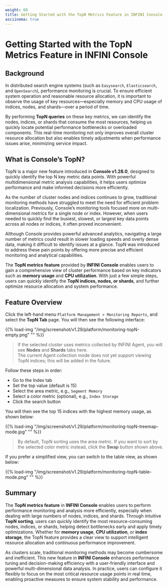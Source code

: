 ```yaml
---
weight: 60
title: Getting Started with the TopN Metrics Feature in INFINI Console
asciinema: true
---
```


# Getting Started with the TopN Metrics Feature in INFINI Console

## Background

In distributed search engine systems (such as `Easysearch`, `Elasticsearch`, and `OpenSearch`), performance monitoring is crucial. To ensure efficient system operation and reasonable resource allocation, it is important to observe the usage of key resources—especially memory and CPU usage of indices, nodes, and shards—over a period of time.

By performing **TopN queries** on these key metrics, we can identify the nodes, indices, or shards that consume the most resources, helping us quickly locate potential performance bottlenecks or overloaded components. This real-time monitoring not only improves overall cluster resource allocation but also enables timely adjustments when performance issues arise, minimizing service impact.

## What is Console’s TopN?

TopN is a major new feature introduced in **Console v1.28.0**, designed to quickly identify the top N key metric data points. With powerful multidimensional metric analysis capabilities, it helps users optimize performance and make informed decisions more efficiently.

As the number of cluster nodes and indices continues to grow, traditional monitoring methods have struggled to meet the need for efficient problem localization. Previously, Console’s monitoring tools focused more on multi-dimensional metrics for a single node or index. However, when users needed to quickly find the busiest, slowest, or largest key data points across all nodes or indices, it often proved inconvenient.

Although Console provides powerful advanced analytics, navigating a large number of metrics could result in slower loading speeds and overly dense data, making it difficult to identify issues at a glance. TopN was introduced to address these pain points by offering more precise and efficient monitoring and analytical capabilities.

The **TopN metrics feature** provided by **INFINI Console** enables users to gain a comprehensive view of cluster performance based on key indicators such as **memory usage** and **CPU utilization**. With just a few simple steps, users can quickly identify the **TopN indices, nodes, or shards**, and further optimize resource allocation and system performance.

## Feature Overview

Click the left-hand menu `Platform Management > Monitoring Reports`, and select the **TopN Tab** page. You will then see the following interface:

{{% load-img "/img/screenshot/v1.29/platform/monitoring-topN-empty.png" "" %}}

> If the selected cluster uses metrics collected by INFINI Agent, you will see **Nodes** and **Shards** tabs here.  
> The current Agent collection mode does not yet support viewing TopN indices; this will be added in the future.

Follow these steps in order:

- Go to the Index tab
- Set the top value (default is 15)
- Select the area metric, e.g., `Segment Memory`
- Select a color metric (optional), e.g., `Index Storage`
- Click the search button

You will then see the top 15 indices with the highest memory usage, as shown below:

{{% load-img "/img/screenshot/v1.29/platform/monitoring-topN-treemap-mode.jpg" "" %}}

> By default, TopN sorting uses the area metric. If you want to sort by the selected color metric instead, click the **Swap** button shown above.

If you prefer a simplified view, you can switch to the table view, as shown below:

{{% load-img "/img/screenshot/v1.29/platform/monitoring-topN-table-mode.png" "" %}}

## Summary

The **TopN metrics feature** in **INFINI Console** enables users to perform performance monitoring and analysis more efficiently, especially when dealing with large numbers of nodes, indices, and shards. Through intuitive **TopN sorting**, users can quickly identify the most resource-consuming nodes, indices, or shards, helping detect bottlenecks early and apply timely optimizations. Whether for **memory usage**, **CPU utilization**, or **index storage**, the TopN feature provides a clear view to support intelligent resource allocation and continuous performance improvement.

As clusters scale, traditional monitoring methods may become cumbersome and inefficient. This new feature in **INFINI Console** enhances performance tuning and decision-making efficiency with a user-friendly interface and powerful multi-dimensional data analysis. In practice, users can configure it flexibly to focus on the most critical resource usage points in real time, enabling proactive measures to ensure system stability and performance.
